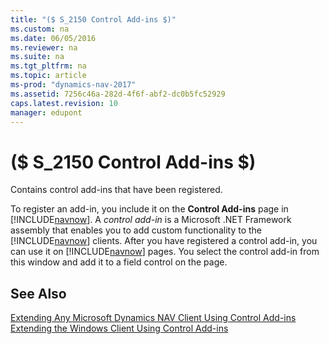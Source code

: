 ```yaml
---
title: "($ S_2150 Control Add-ins $)"
ms.custom: na
ms.date: 06/05/2016
ms.reviewer: na
ms.suite: na
ms.tgt_pltfrm: na
ms.topic: article
ms-prod: "dynamics-nav-2017"
ms.assetid: 7256c46a-282d-4f6f-abf2-dc0b5fc52929
caps.latest.revision: 10
manager: edupont
---
```

# ($ S_2150 Control Add-ins $)
Contains control add\-ins that have been registered.  
  
 To register an add\-in, you include it on the **Control Add\-ins** page in [!INCLUDE[navnow](includes/navnow_md.md)]. A *control add\-in* is a Microsoft .NET Framework assembly that enables you to add custom functionality to the [!INCLUDE[navnow](includes/navnow_md.md)] clients. After you have registered a control add\-in, you can use it on [!INCLUDE[navnow](includes/navnow_md.md)] pages. You select the control add\-in from this window and add it to a field control on the page.  
  
## See Also  
 [Extending Any Microsoft Dynamics NAV Client Using Control Add\-ins](Extending-Any-Microsoft-Dynamics-NAV-Client-Using-Control-Add-ins.md)   
 [Extending the Windows Client Using Control Add\-ins](Extending-the-Windows-Client-Using-Control-Add-ins.md)